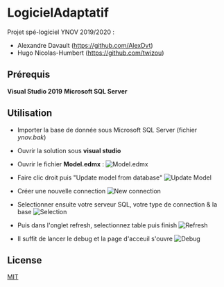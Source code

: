 # LogicielAdaptatif
Projet spé-logiciel YNOV 2019/2020 :
- Alexandre Davault (https://github.com/AlexDvt)
- Hugo Nicolas-Humbert (https://github.com/twizou)

## Prérequis
**Visual Studio 2019**
**Microsoft SQL Server**

## Utilisation
- Importer la base de donnée sous Microsoft SQL Server (fichier *ynov.bak*)

- Ouvrir la solution sous **visual studio**

- Ouvrir le fichier **Model.edmx** : 
![Model.edmx](https://prnt.sc/rzvqq9)

- Faire clic droit puis "Update model from database"
![Update Model](https://prnt.sc/rzvtbd)

- Créer une nouvelle connection
![New connection](https://prnt.sc/rzvvgg)

- Selectionner ensuite votre serveur SQL, votre type de connection & la base
![Selection](https://prnt.sc/rzvwks)

- Puis dans l'onglet refresh, selectionnez table puis finish
![Refresh](https://prnt.sc/rzvxwq)

- Il suffit de lancer le debug et la page d'acceuil s'ouvre
![Debug](https://prnt.sc/rzvzvb)


## License
[MIT](https://choosealicense.com/licenses/mit/)
